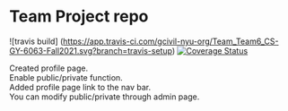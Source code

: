 # Team Project repo
![travis build] (https://app.travis-ci.com/gcivil-nyu-org/Team_Team6_CS-GY-6063-Fall2021.svg?branch=travis-setup)
[![Coverage Status](https://coveralls.io/repos/github/gcivil-nyu-org/Team_Team6_CS-GY-6063-Fall2021/badge.svg?branch=develop)](https://coveralls.io/github/gcivil-nyu-org/Team_Team6_CS-GY-6063-Fall2021?branch=develop)

Created profile page.\
Enable public/private function.\
Added profile page link to the nav bar.\
You can modify public/private through admin page.
